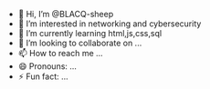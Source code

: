 - 👋 Hi, I’m @BLACQ-sheep
- 👀 I’m interested in networking and cybersecurity
- 🌱 I’m currently learning html,js,css,sql
- 💞️ I’m looking to collaborate on ...
- 📫 How to reach me ...
- 😄 Pronouns: ...
- ⚡ Fun fact: ...

<!---
BLACQ-sheep/BLACQ-sheep is a ✨ special ✨ repository because its `README.md` (this file) appears on your GitHub profile.
You can click the Preview link to take a look at your changes.
--->
